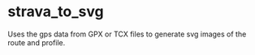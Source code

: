 # strava_to_svg
Uses the gps data from GPX or TCX files to generate svg images of the route and profile.

